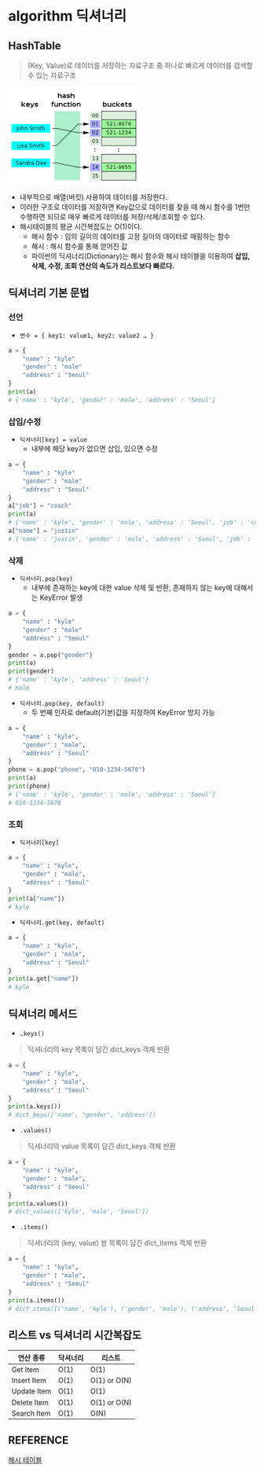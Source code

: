 # algorithm 딕셔너리
## HashTable
> (Key, Value)로 데이터를 저장하는 자료구조 중 하나로 빠르게 데이터를 검색할 수 있는 자료구조

![dictionary](algorithm_dictionary.assets/hash_table.PNG)
- 내부적으로 배열(버킷) 사용하여 데이터를 저장한다.
- 이러한 구조로 데이터를 저장하면 Key값으로 데이터를 찾을 때 해시 함수를 1번만 수행하면 되므로 매우 빠르게 데이터를 저장/삭제/조회할 수 있다.
- 해시테이블의 평균 시간복잡도는 O(1)이다.
  - 해시 함수 : 임의 길이의 데이터를 고정 길이의 데이터로 매핑하는 함수
  - 해시 : 해시 함수를 통해 얻어진 값
  - 파이썬의 딕셔너리(Dictionary)는 해시 함수와 해시 테이블을 이용하여 **삽입, 삭제, 수정, 조회 연산의 속도가 리스트보다 빠르다.**
## 딕셔너리 기본 문법
### 선언
- `변수 = { key1: value1, key2: value2 … }`
```python
a = {
    "name" : "kyle"
    "gender" : "male"
    "address" : "Seoul"
}
print(a)
# {'name' : 'kyle', 'gender' : 'male', 'address' : 'Seoul'}
```
### 삽입/수정
- `딕셔너리[key] = value`
  - 내부에 해당 key가 없으면 삽입, 있으면 수정
```python
a = {
    "name" : "kyle"
    "gender" : "male"
    "address" : "Seoul"
}
a["job"] = "coach"
print(a)
# {'name' : 'kyle', 'gender' : 'male', 'address' : 'Seoul', 'job' : 'coach'}
a["name"] = "justin"
# {'name' : 'justin', 'gender' : 'male', 'address' : 'Seoul', 'job' : 'coach'}
```
### 삭제
- `딕셔너리.pop(key)`
  - 내부에 존재하는 key에 대한 value 삭제 및 반환, 존재하지 않는 key에 대해서는 KeyError 발생
```python
a = {
    "name" : "kyle"
    "gender" : "male"
    "address" : "Seoul"
}
gender = a.pop("gender")
print(a)
print(gender)
# {'name' : 'kyle', 'address' : 'Seoul'}
# male
```
- `딕셔너리.pop(key, default)`
  - 두 번째 인자로 default(기본)값을 지정하여 KeyError 방지 가능
```python
a = {
    "name" : "kyle",
    "gender" : "male",
    "address" : "Seoul"
}
phone = a.pop("phone", "010-1234-5678")
print(a)
print(phone)
# {'name' : 'kyle', 'gender' : 'male', 'address' : 'Seoul'}
# 010-1234-5678
```
### 조회
- `딕셔너리[key]`
```python
a = {
    "name" : "kyle",
    "gender" : "male",
    "address" : "Seoul"
}
print(a["name"])
# kyle
```
- `딕셔너리.get(key, default)`
```python
a = {
    "name" : "kyle",
    "gender" : "male",
    "address" : "Seoul"
}
print(a.get["name"])
# kyle
```
## 딕셔너리 메서드
- `.keys()`
> 딕셔너리의 key 목록이 담긴 dict_keys 객체 반환
```python
a = {
    "name" : "kyle",
    "gender" : "male",
    "address" : "Seoul"
}
print(a.keys())
# dict_keys(['name', 'gender', 'address'])
```
- `.values()`
> 딕셔너리의 value 목록이 담긴 dict_keys 객체 반환
```python
a = {
    "name" : "kyle",
    "gender" : "male",
    "address" : "Seoul"
}
print(a.values())
# dict_values(['kyle', 'male', 'Seoul'])
```
- `.items()`
> 딕셔너리의 (key, value) 쌍 목록이 담긴 dict_items 객체 반환
```python
a = {
    "name" : "kyle",
    "gender" : "male",
    "address" : "Seoul"
}
print(a.items())
# dict_items([('name', 'kyle'), ('gender', 'male'), ('address', 'Seoul')])
```
## 리스트 vs 딕셔너리 시간복잡도
|연산 종류|닥셔너리|리스트|
|---|---|---|
|Get Item|O(1)|O(1)|
|Insert Item|O(1)|O(1) or O(N)|
|Update Item|O(1)|O(1)|
|Delete Item|O(1)|O(1) or O(N)|
|Search Item|O(1)|O(N)|
## REFERENCE
[해시 테이블](https://ko.wikipedia.org/wiki/%ED%95%B4%EC%8B%9C_%ED%85%8C%EC%9D%B4%EB%B8%94)